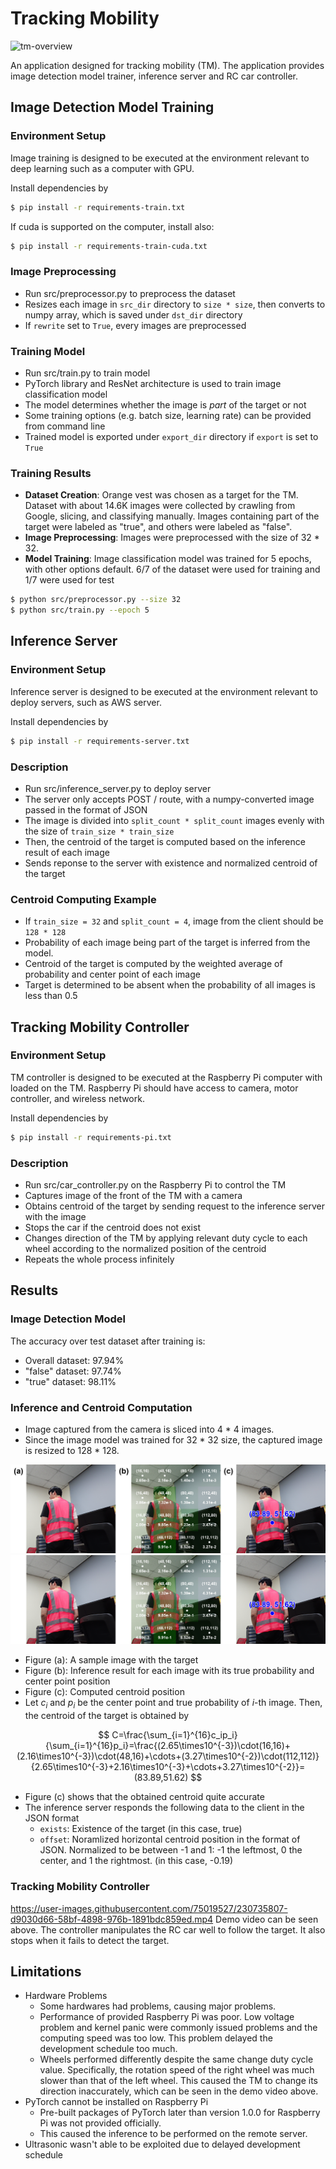 # Tracking Mobility

![tm-overview](./images/tm-overview.png)

An application designed for tracking mobility (TM). The application provides image detection model trainer, inference server and RC car controller.

## Image Detection Model Training

### Environment Setup

Image training is designed to be executed at the environment relevant to deep learning such as a computer with GPU.

Install dependencies by
```sh
$ pip install -r requirements-train.txt
```

If cuda is supported on the computer, install also:
```sh
$ pip install -r requirements-train-cuda.txt
```

### Image Preprocessing

* Run src/preprocessor.py to preprocess the dataset
* Resizes each image in `src_dir` directory to `size * size`, then converts to numpy array, which is saved under `dst_dir` directory
* If `rewrite` set to `True`, every images are preprocessed

### Training Model

* Run src/train.py to train model
* PyTorch library and ResNet architecture is used to train image classification model
* The model determines whether the image is *part* of the target or not
* Some training options (e.g. batch size, learning rate) can be provided from command line
* Trained model is exported under `export_dir` directory if `export` is set to `True`

### Training Results

* **Dataset Creation**: Orange vest was chosen as a target for the TM. Dataset with about 14.6K images were collected by crawling from Google, slicing, and classifying manually. Images containing part of the target were labeled as "true", and others were labeled as "false".
* **Image Preprocessing**: Images were preprocessed with the size of 32 * 32.
* **Model Training**: Image classification model was trained for 5 epochs, with other options default. 6/7 of the dataset were used for training and 1/7 were used for test

```sh
$ python src/preprocessor.py --size 32
$ python src/train.py --epoch 5
```

## Inference Server

### Environment Setup

Inference server is designed to be executed at the environment relevant to deploy servers, such as AWS server.

Install dependencies by
```sh
$ pip install -r requirements-server.txt
```

### Description

* Run src/inference_server.py to deploy server
* The server only accepts POST / route, with a numpy-converted image passed in the format of JSON
* The image is divided into `split_count * split_count` images evenly with the size of `train_size * train_size`
* Then, the centroid of the target is computed based on the inference result of each image
* Sends reponse to the server with existence and normalized centroid of the target

### Centroid Computing Example

* If `train_size = 32` and `split_count = 4`, image from the client should be `128 * 128`
* Probability of each image being part of the target is inferred from the model.
* Centroid of the target is computed by the weighted average of probability and center point of each image
* Target is determined to be absent when the probability of all images is less than 0.5

## Tracking Mobility Controller

### Environment Setup

TM controller is designed to be executed at the Raspberry Pi computer with loaded on the TM. Raspberry Pi should have access to camera, motor controller, and wireless network.

Install dependencies by
```sh
$ pip install -r requirements-pi.txt
```

### Description

* Run src/car_controller.py on the Raspberry Pi to control the TM
* Captures image of the front of the TM with a camera
* Obtains centroid of the target by sending request to the inference server with the image
* Stops the car if the centroid does not exist
* Changes direction of the TM by applying relevant duty cycle to each wheel according to the normalized position of the centroid
* Repeats the whole process infinitely

## Results

### Image Detection Model

The accuracy over test dataset after training is:
* Overall dataset: 97.94%
* "false" dataset: 97.74%
* "true" dataset: 98.11%

### Inference and Centroid Computation

* Image captured from the camera is sliced into 4 * 4 images.
* Since the image model was trained for 32 * 32 size, the captured image is resized to 128 * 128.

![centroid-example-light](./images/centroid-example-light.png#gh-light-mode-only)
![centroid-example-dark](./images/centroid-example-dark.png#gh-dark-mode-only)

* Figure (a): A sample image with the target
* Figure (b): Inference result for each image with its true probability and center point position
* Figure (c): Computed centroid position
* Let $c_i$ and $p_i$ be the center point and true probability of $i$-th image. Then, the centroid of the target is obtained by

$$ C=\frac{\sum_{i=1}^{16}c_ip_i}{\sum_{i=1}^{16}p_i}=\frac{(2.65\times10^{-3})\cdot(16,16)+(2.16\times10^{-3})\cdot(48,16)+\cdots+(3.27\times10^{-2})\cdot(112,112)}{2.65\times10^{-3}+2.16\times10^{-3}+\cdots+3.27\times10^{-2}}=(83.89,51.62) $$

* Figure (c) shows that the obtained centroid quite accurate
* The inference server responds the following data to the client in the JSON format
    - `exists`: Existence of the target (in this case, true)
    - `offset`: Noramlized horizontal centroid position in the format of JSON. Normalized to be between -1 and 1: -1 the leftmost, 0 the center, and 1 the rightmost. (in this case, -0.19)

### Tracking Mobility Controller

https://user-images.githubusercontent.com/75019527/230735807-d9030d66-58bf-4898-976b-1891bdc859ed.mp4
Demo video can be seen above. The controller manipulates the RC car well to follow the target. It also stops when it fails to detect the target.

## Limitations

* Hardware Problems
    - Some hardwares had problems, causing major problems.
    - Performance of provided Raspberry Pi was poor. Low voltage problem and kernel panic were commonly issued problems and the computing speed was too low. This problem delayed the development schedule too much.
    - Wheels performed differently despite the same change duty cycle value. Specifically, the rotation speed of the right wheel was much slower than that of the left wheel. This caused the TM to change its direction inaccurately, which can be seen in the demo video above.
* PyTorch cannot be installed on Raspberry Pi
    - Pre-built packages of PyTorch later than version 1.0.0 for Raspberry Pi was not provided officially.
    - This caused the inference to be performed on the remote server.
* Ultrasonic wasn't able to be exploited due to delayed development schedule
